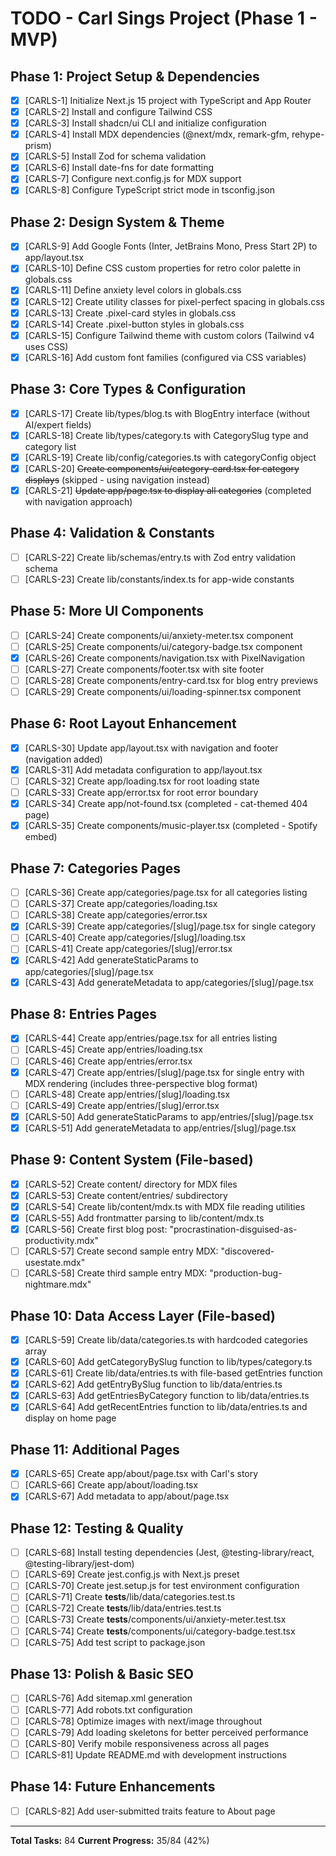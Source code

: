 # TODO - Carl Sings Project (Phase 1 - MVP)

## Phase 1: Project Setup & Dependencies

- [x] [CARLS-1] Initialize Next.js 15 project with TypeScript and App Router
- [x] [CARLS-2] Install and configure Tailwind CSS
- [x] [CARLS-3] Install shadcn/ui CLI and initialize configuration
- [x] [CARLS-4] Install MDX dependencies (@next/mdx, remark-gfm, rehype-prism)
- [x] [CARLS-5] Install Zod for schema validation
- [x] [CARLS-6] Install date-fns for date formatting
- [x] [CARLS-7] Configure next.config.js for MDX support
- [x] [CARLS-8] Configure TypeScript strict mode in tsconfig.json

## Phase 2: Design System & Theme

- [x] [CARLS-9] Add Google Fonts (Inter, JetBrains Mono, Press Start 2P) to app/layout.tsx
- [x] [CARLS-10] Define CSS custom properties for retro color palette in globals.css
- [x] [CARLS-11] Define anxiety level colors in globals.css
- [x] [CARLS-12] Create utility classes for pixel-perfect spacing in globals.css
- [x] [CARLS-13] Create .pixel-card styles in globals.css
- [x] [CARLS-14] Create .pixel-button styles in globals.css
- [x] [CARLS-15] Configure Tailwind theme with custom colors (Tailwind v4 uses CSS)
- [x] [CARLS-16] Add custom font families (configured via CSS variables)

## Phase 3: Core Types & Configuration

- [x] [CARLS-17] Create lib/types/blog.ts with BlogEntry interface (without AI/expert fields)
- [x] [CARLS-18] Create lib/types/category.ts with CategorySlug type and category list
- [x] [CARLS-19] Create lib/config/categories.ts with categoryConfig object
- [x] [CARLS-20] ~~Create components/ui/category-card.tsx for category displays~~ (skipped - using navigation instead)
- [x] [CARLS-21] ~~Update app/page.tsx to display all categories~~ (completed with navigation approach)

## Phase 4: Validation & Constants

- [ ] [CARLS-22] Create lib/schemas/entry.ts with Zod entry validation schema
- [ ] [CARLS-23] Create lib/constants/index.ts for app-wide constants

## Phase 5: More UI Components

- [ ] [CARLS-24] Create components/ui/anxiety-meter.tsx component
- [ ] [CARLS-25] Create components/ui/category-badge.tsx component
- [x] [CARLS-26] Create components/navigation.tsx with PixelNavigation
- [ ] [CARLS-27] Create components/footer.tsx with site footer
- [ ] [CARLS-28] Create components/entry-card.tsx for blog entry previews
- [ ] [CARLS-29] Create components/ui/loading-spinner.tsx component

## Phase 6: Root Layout Enhancement

- [x] [CARLS-30] Update app/layout.tsx with navigation and footer (navigation added)
- [x] [CARLS-31] Add metadata configuration to app/layout.tsx
- [ ] [CARLS-32] Create app/loading.tsx for root loading state
- [ ] [CARLS-33] Create app/error.tsx for root error boundary
- [x] [CARLS-34] Create app/not-found.tsx (completed - cat-themed 404 page)
- [x] [CARLS-35] Create components/music-player.tsx (completed - Spotify embed)

## Phase 7: Categories Pages

- [ ] [CARLS-36] Create app/categories/page.tsx for all categories listing
- [ ] [CARLS-37] Create app/categories/loading.tsx
- [ ] [CARLS-38] Create app/categories/error.tsx
- [x] [CARLS-39] Create app/categories/[slug]/page.tsx for single category
- [ ] [CARLS-40] Create app/categories/[slug]/loading.tsx
- [ ] [CARLS-41] Create app/categories/[slug]/error.tsx
- [x] [CARLS-42] Add generateStaticParams to app/categories/[slug]/page.tsx
- [x] [CARLS-43] Add generateMetadata to app/categories/[slug]/page.tsx

## Phase 8: Entries Pages

- [x] [CARLS-44] Create app/entries/page.tsx for all entries listing
- [ ] [CARLS-45] Create app/entries/loading.tsx
- [ ] [CARLS-46] Create app/entries/error.tsx
- [x] [CARLS-47] Create app/entries/[slug]/page.tsx for single entry with MDX rendering (includes three-perspective blog format)
- [ ] [CARLS-48] Create app/entries/[slug]/loading.tsx
- [ ] [CARLS-49] Create app/entries/[slug]/error.tsx
- [x] [CARLS-50] Add generateStaticParams to app/entries/[slug]/page.tsx
- [x] [CARLS-51] Add generateMetadata to app/entries/[slug]/page.tsx

## Phase 9: Content System (File-based)

- [x] [CARLS-52] Create content/ directory for MDX files
- [x] [CARLS-53] Create content/entries/ subdirectory
- [x] [CARLS-54] Create lib/content/mdx.ts with MDX file reading utilities
- [x] [CARLS-55] Add frontmatter parsing to lib/content/mdx.ts
- [x] [CARLS-56] Create first blog post: "procrastination-disguised-as-productivity.mdx"
- [ ] [CARLS-57] Create second sample entry MDX: "discovered-usestate.mdx"
- [ ] [CARLS-58] Create third sample entry MDX: "production-bug-nightmare.mdx"

## Phase 10: Data Access Layer (File-based)

- [x] [CARLS-59] Create lib/data/categories.ts with hardcoded categories array
- [x] [CARLS-60] Add getCategoryBySlug function to lib/types/category.ts
- [x] [CARLS-61] Create lib/data/entries.ts with file-based getEntries function
- [x] [CARLS-62] Add getEntryBySlug function to lib/data/entries.ts
- [x] [CARLS-63] Add getEntriesByCategory function to lib/data/entries.ts
- [x] [CARLS-64] Add getRecentEntries function to lib/data/entries.ts and display on home page

## Phase 11: Additional Pages

- [x] [CARLS-65] Create app/about/page.tsx with Carl's story
- [ ] [CARLS-66] Create app/about/loading.tsx
- [x] [CARLS-67] Add metadata to app/about/page.tsx

## Phase 12: Testing & Quality

- [ ] [CARLS-68] Install testing dependencies (Jest, @testing-library/react, @testing-library/jest-dom)
- [ ] [CARLS-69] Create jest.config.js with Next.js preset
- [ ] [CARLS-70] Create jest.setup.js for test environment configuration
- [ ] [CARLS-71] Create __tests__/lib/data/categories.test.ts
- [ ] [CARLS-72] Create __tests__/lib/data/entries.test.ts
- [ ] [CARLS-73] Create __tests__/components/ui/anxiety-meter.test.tsx
- [ ] [CARLS-74] Create __tests__/components/ui/category-badge.test.tsx
- [ ] [CARLS-75] Add test script to package.json

## Phase 13: Polish & Basic SEO

- [ ] [CARLS-76] Add sitemap.xml generation
- [ ] [CARLS-77] Add robots.txt configuration
- [ ] [CARLS-78] Optimize images with next/image throughout
- [ ] [CARLS-79] Add loading skeletons for better perceived performance
- [ ] [CARLS-80] Verify mobile responsiveness across all pages
- [ ] [CARLS-81] Update README.md with development instructions

## Phase 14: Future Enhancements

- [ ] [CARLS-82] Add user-submitted traits feature to About page

---

**Total Tasks:** 84
**Current Progress:** 35/84 (42%)